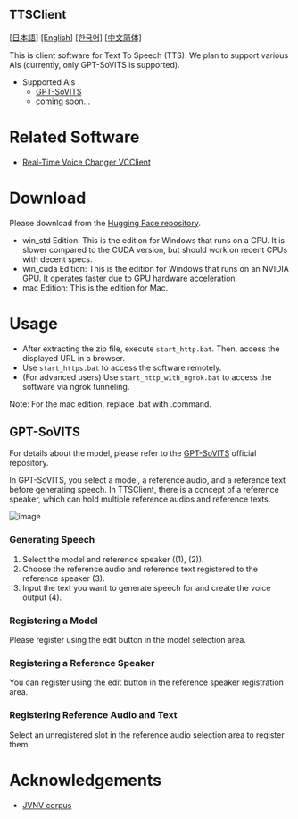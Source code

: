 TTSClient
---
  [[日本語]](./README.md) [[English]](./README_en.md) [[한국어]](./README_ko.md) [[中文简体]](./README_cn.md)


This is client software for Text To Speech (TTS).
We plan to support various AIs (currently, only GPT-SoVITS is supported).

- Supported AIs
  - [GPT-SoVITS](https://github.com/RVC-Boss/GPT-SoVITS)
  - coming soon...

# Related Software
- [Real-Time Voice Changer VCClient](https://github.com/w-okada/voice-changer)

# Download
Please download from the [Hugging Face repository](https://huggingface.co/wok000/ttsclient000/tree/main).

- win_std Edition: This is the edition for Windows that runs on a CPU. It is slower compared to the CUDA version, but should work on recent CPUs with decent specs.
- win_cuda Edition: This is the edition for Windows that runs on an NVIDIA GPU. It operates faster due to GPU hardware acceleration.
- mac Edition: This is the edition for Mac.

# Usage
- After extracting the zip file, execute `start_http.bat`. Then, access the displayed URL in a browser.
- Use `start_https.bat` to access the software remotely.
- (For advanced users) Use `start_http_with_ngrok.bat` to access the software via ngrok tunneling.

Note: For the mac edition, replace .bat with .command.

## GPT-SoVITS

For details about the model, please refer to the [GPT-SoVITS](https://github.com/RVC-Boss/GPT-SoVITS) official repository.

In GPT-SoVITS, you select a model, a reference audio, and a reference text before generating speech. In TTSClient, there is a concept of a reference speaker, which can hold multiple reference audios and reference texts.

![image](https://github.com/user-attachments/assets/032a65ed-b9d5-4f8a-8efe-73bd10b66593)

### Generating Speech

1. Select the model and reference speaker ((1), (2)).
2. Choose the reference audio and reference text registered to the reference speaker (3).
3. Input the text you want to generate speech for and create the voice output (4).

### Registering a Model

Please register using the edit button in the model selection area.

### Registering a Reference Speaker

You can register using the edit button in the reference speaker registration area.

### Registering Reference Audio and Text

Select an unregistered slot in the reference audio selection area to register them.

# Acknowledgements
- [JVNV corpus](https://sites.google.com/site/shinnosuketakamichi/research-topics/jvnv_corpus)